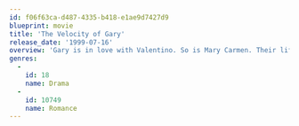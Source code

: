 ```yaml
---
id: f06f63ca-d487-4335-b418-e1ae9d7427d9
blueprint: movie
title: 'The Velocity of Gary'
release_date: '1999-07-16'
overview: 'Gary is in love with Valentino. So is Mary Carmen. Their life changes when Valentino is hit with a deadly disease and is slowly dying in their hands. They tear each other off to end up re-uniting upon their love for the same man.'
genres:
  -
    id: 18
    name: Drama
  -
    id: 10749
    name: Romance
---
```

